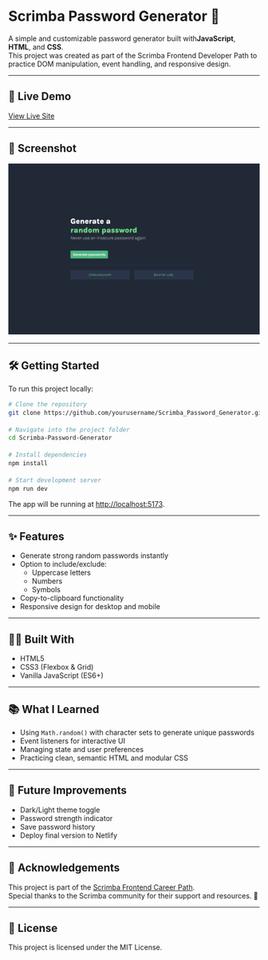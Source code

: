 # Scrimba Password Generator 🔑

A simple and customizable password generator built with**JavaScript**, **HTML**, and **CSS**.  
This project was created as part of the Scrimba Frontend Developer Path to practice DOM manipulation, event handling, and responsive design.

---

## 🚀 Live Demo
[View Live Site](#) <!-- Replace # with your Netlify or GitHub Pages link -->

---

## 📸 Screenshot
![Password Generator Screenshot](./images/Screenshot_Password_Generator.png) <!-- Update with actual screenshot file -->

---

## 🛠️ Getting Started

To run this project locally:

```bash
# Clone the repository
git clone https://github.com/yourusername/Scrimba_Password_Generator.git

# Navigate into the project folder
cd Scrimba-Password-Generator

# Install dependencies
npm install

# Start development server
npm run dev
```

The app will be running at [http://localhost:5173](http://localhost:5173).

---

## ✨ Features
- Generate strong random passwords instantly
- Option to include/exclude:
  - Uppercase letters
  - Numbers
  - Symbols
- Copy-to-clipboard functionality
- Responsive design for desktop and mobile

---

## 🧑‍💻 Built With
- HTML5
- CSS3 (Flexbox & Grid)
- Vanilla JavaScript (ES6+)

---

## 📚 What I Learned
- Using `Math.random()` with character sets to generate unique passwords
- Event listeners for interactive UI
- Managing state and user preferences
- Practicing clean, semantic HTML and modular CSS

---

## 🤔 Future Improvements
- Dark/Light theme toggle
- Password strength indicator
- Save password history
- Deploy final version to Netlify

---

## 🙌 Acknowledgements
This project is part of the [Scrimba Frontend Career Path](https://scrimba.com/learn/frontend).  
Special thanks to the Scrimba community for their support and resources. 💜

---

## 📄 License
This project is licensed under the MIT License.